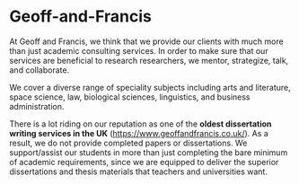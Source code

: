 # Geoff-and-Francis
At Geoff and Francis, we think that we provide our clients with much more than just academic consulting services. In order to make sure that our services are beneficial to research researchers, we mentor, strategize, talk, and collaborate. 

We cover a diverse range of speciality subjects including arts and literature, space science, law, biological sciences, linguistics, and business administration.

There is a lot riding on our reputation as one of the **oldest dissertation writing services in the UK** (https://www.geoffandfrancis.co.uk/). As a result, we do not provide completed papers or dissertations. We support/assist our students in more than just completing the bare minimum of academic requirements, since we are equipped to deliver the superior dissertations and thesis materials that teachers and universities want.
